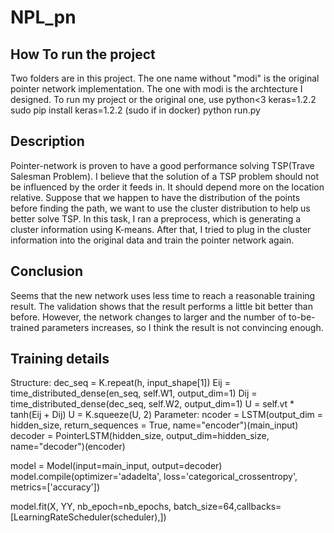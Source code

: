# NPL_pn

## How To run the project
Two folders are in this project. The one name without "modi" is the original pointer network implementation.
The one with modi is the archtecture I designed.
To run my project or the original one,
use python<3
keras=1.2.2
sudo pip install keras=1.2.2
(sudo if in docker) python run.py

## Description
Pointer-network is proven to have a good performance solving TSP(Trave Salesman Problem). I believe that the solution of a TSP problem should not be influenced by the order it feeds in. It should depend more on the location relative.
Suppose that we happen to have the distribution of the points before finding the path, we want to use the cluster distribution to help us better solve TSP.
In this task, I ran a preprocess, which is generating a cluster information using K-means. After that, I tried to plug in the cluster information into the original data and train the pointer network again.

## Conclusion
Seems that the new network uses less time to reach a reasonable training result. The validation shows that the result performs a little bit better than before. However, the network changes to larger and the number of to-be-trained parameters increases, so I think the result is not convincing enough.

## Training details
Structure:
        dec_seq = K.repeat(h, input_shape[1])
        Eij = time_distributed_dense(en_seq, self.W1, output_dim=1)
        Dij = time_distributed_dense(dec_seq, self.W2, output_dim=1)
        U = self.vt * tanh(Eij + Dij)
        U = K.squeeze(U, 2)
Parameter:
ncoder = LSTM(output_dim = hidden_size, return_sequences = True, name="encoder")(main_input)
decoder = PointerLSTM(hidden_size, output_dim=hidden_size, name="decoder")(encoder)

model = Model(input=main_input, output=decoder)
model.compile(optimizer='adadelta',
              loss='categorical_crossentropy',
              metrics=['accuracy'])

model.fit(X, YY, nb_epoch=nb_epochs, batch_size=64,callbacks=[LearningRateScheduler(scheduler),])


